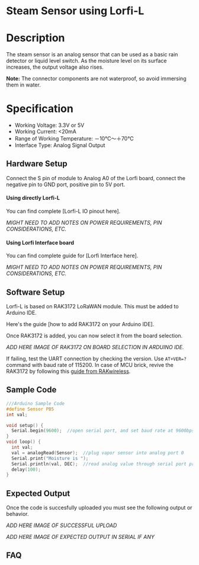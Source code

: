 # Steam Sensor using Lorfi-L

# Description

The steam sensor is an analog sensor that can be used as a basic rain detector or liquid level switch. As the moisture level on its surface increases, the output voltage also rises.

**Note:** The connector components are not waterproof, so avoid immersing them in water.

# Specification

- Working Voltage: 3.3V or 5V
- Working Current: <20mA
- Range of Working Temperature: －10℃～＋70℃
- Interface Type: Analog Signal Output

## Hardware Setup

Connect the S pin of module to Analog A0 of the Lorfi board, connect the negative pin to GND port, positive pin to 5V port.

#### Using directly Lorfi-L

You can find complete [Lorfi-L IO pinout here].

*MIGHT NEED TO ADD NOTES ON POWER REQUIREMENTS, PIN CONSIDERATIONS, ETC.*

#### Using Lorfi Interface board

You can find complete guide for [Lorfi Interface here].

*MIGHT NEED TO ADD NOTES ON POWER REQUIREMENTS, PIN CONSIDERATIONS, ETC.*

## Software Setup

Lorfi-L is based on RAK3172 LoRaWAN module. This must be added to Arduino IDE.

Here's the guide [how to add RAK3172 on your Arduino IDE].

Once RAK3172 is added, you can now select it from the board selection.

*ADD HERE IMAGE OF RAK3172 ON BOARD SELECTION IN ARDUINO IDE.*

If failing, test the UART connection by checking the version. Use `AT+VER=?` command with baud rate of 115200. In case of MCU brick, revive the RAK3172 by following this [guide from RAKwireless](https://learn.rakwireless.com/hc/en-us/articles/26687606549911-How-To-Guide-STM32CubeProgrammer-for-RAK-Modules).

## **Sample Code**
```c
///Arduino Sample Code
#define Sensor PB5
int val;

void setup() {
  Serial.begin(9600);  //open serial port, and set baud rate at 9600bps
}
void loop() {
  int val;
  val = analogRead(Sensor);  //plug vapor sensor into analog port 0
  Serial.print("Moisture is ");
  Serial.println(val, DEC);  //read analog value through serial port printed
  delay(100);
}
```

## Expected Output

Once the code is succesfully uploaded you must see the following output or behavior.

*ADD HERE IMAGE OF SUCCESSFUL UPLOAD*

*ADD HERE IMAGE OF EXPECTED OUTPUT IN SERIAL IF ANY*

## FAQ
